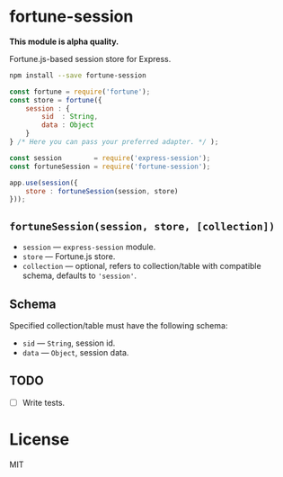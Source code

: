 # fortune-session

**This module is alpha quality.**

Fortune.js-based session store for Express.

````bash
npm install --save fortune-session
````

````javascript
const fortune = require('fortune');
const store = fortune({
    session : {
        sid  : String,
        data : Object
    }
} /* Here you can pass your preferred adapter. */ );

const session        = require('express-session');
const fortuneSession = require('fortune-session');

app.use(session({
    store : fortuneSession(session, store)
}));
````

## `fortuneSession(session, store, [collection])`

 *  `session` — `express-session` module.
 *  `store` — Fortune.js store.
 *  `collection` — optional,
    refers to collection/table with compatible schema,
    defaults to `'session'`.

## Schema

Specified collection/table must have the following schema:

 *  `sid` — `String`, session id.
 *  `data` — `Object`, session data.

## TODO

 *  [ ] Write tests.

# License

MIT
